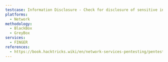 ```yaml
---
testcase: Information Disclosure - Check for disclosure of sensitive info such as user full names, last login times, office location, plan/project files via Finger queries
platforms: 
  - Network
methodology: 
  - BlackBox
  - GreyBox
services:
  - FINGER
references:
  - https://book.hacktricks.wiki/en/network-services-pentesting/pentesting-finger.html
---
```

